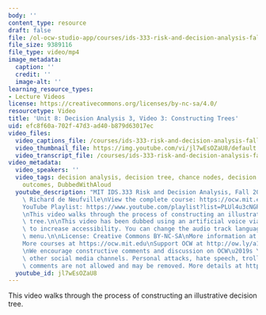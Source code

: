 ```yaml
---
body: ''
content_type: resource
draft: false
file: /ol-ocw-studio-app/courses/ids-333-risk-and-decision-analysis-fall-2021/unit-8-decision-analysis-video-3_360p_16_9.mp4
file_size: 9389116
file_type: video/mp4
image_metadata:
  caption: ''
  credit: ''
  image-alt: ''
learning_resource_types:
- Lecture Videos
license: https://creativecommons.org/licenses/by-nc-sa/4.0/
resourcetype: Video
title: 'Unit 8: Decision Analysis 3, Video 3: Constructing Trees'
uid: efc8f60a-702f-47d3-ad40-b879d63017ec
video_files:
  video_captions_file: /courses/ids-333-risk-and-decision-analysis-fall-2021/1-2L0LSIpoNnJ9fZabcMEhn2na6aPrj8o_transcript.webvtt
  video_thumbnail_file: https://img.youtube.com/vi/jl7wEsOZaU8/default.jpg
  video_transcript_file: /courses/ids-333-risk-and-decision-analysis-fall-2021/1-2L0LSIpoNnJ9fZabcMEhn2na6aPrj8o_transcript.pdf
video_metadata:
  video_speakers: ''
  video_tags: decision analysis, decision tree, chance nodes, decision nodes, probabilities,
    outcomes, DubbedWithAloud
  youtube_description: "MIT IDS.333 Risk and Decision Analysis, Fall 2021\nInstructor:\
    \ Richard de Neufville\nView the complete course: https://ocw.mit.edu/courses/ids-333-risk-and-decision-analysis-fall-2021/\n\
    YouTube Playlist: https://www.youtube.com/playlist?list=PLUl4u3cNGP62jwhTqp8_1kwrkDkxZhpQC\n\
    \nThis video walks through the process of constructing an illustrative decision\
    \ tree.\n\nThis video has been dubbed using an artificial voice via https://aloud.area120.google.com\
    \ to increase accessibility. You can change the audio track language in the Settings\
    \ menu.\n\nLicense: Creative Commons BY-NC-SA\nMore information at https://ocw.mit.edu/terms\n\
    More courses at https://ocw.mit.edu\nSupport OCW at http://ow.ly/a1If50zVRlQ\n\
    \nWe encourage constructive comments and discussion on OCW\u2019s YouTube and\
    \ other social media channels. Personal attacks, hate speech, trolling, and inappropriate\
    \ comments are not allowed and may be removed. More details at https://ocw.mit.edu/comments."
  youtube_id: jl7wEsOZaU8
---
```

This video walks through the process of constructing an illustrative decision tree.